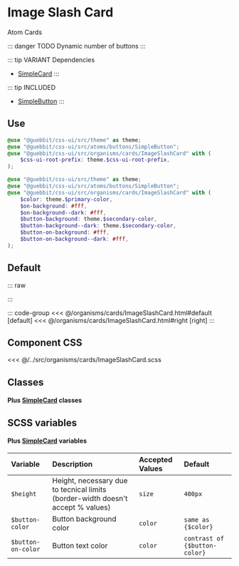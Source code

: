 # Image Slash Card
<Badge type="tip">Atom</Badge> <Badge type="info">Cards</Badge>

::: danger TODO
Dynamic number of buttons
:::

::: tip VARIANT Dependencies
- [SimpleCard](/molecules/cards/SimpleCard.md)
:::

::: tip INCLUDED
- [SimpleButton](/atoms/buttons/SimpleButton)
:::

## Use

```scss
@use "@guebbit/css-ui/src/theme" as theme;
@use "@guebbit/css-ui/src/atoms/buttons/SimpleButton";
@use "@guebbit/css-ui/src/organisms/cards/ImageSlashCard" with (
    $css-ui-root-prefix: theme.$css-ui-root-prefix,
);
```

```scss
@use "@guebbit/css-ui/src/theme" as theme;
@use "@guebbit/css-ui/src/atoms/buttons/SimpleButton";
@use "@guebbit/css-ui/src/organisms/cards/ImageSlashCard" with (
    $color: theme.$primary-color,
    $on-background: #fff,
    $on-background--dark: #fff,
    $button-background: theme.$secondary-color,
    $button-background--dark: theme.$secondary-color,
    $button-on-background: #fff,
    $button-on-background--dark: #fff,
);
```

## Default

::: raw
<div class="dev-section">
    <!--@include: ../../organisms/cards/ImageSlashCard.html -->
</div>
:::

::: code-group
<<< @/organisms/cards/ImageSlashCard.html#default [default]
<<< @/organisms/cards/ImageSlashCard.html#right [right]
:::


## Component CSS

<<< @/../src/organisms/cards/ImageSlashCard.scss

## Classes
#### Plus [SimpleCard](/molecules/cards/SimpleCard.md) classes

## SCSS variables
#### Plus [SimpleCard](/molecules/cards/SimpleCard.md) variables

| Variable           | Description                                                                     | Accepted Values | Default                       |
|:-------------------|:--------------------------------------------------------------------------------|:----------------|:------------------------------|
| `$height`          | Height, necessary due to tecnical limits (border-width doesn't accept % values) | `size`          | `400px`                       |
| `$button-color`    | Button background color                                                         | `color`         | `same as {$color}`            |
| `$button-on-color` | Button text color                                                               | `color`         | `contrast of {$button-color}` |

<style lang="scss">
@use "../docs/theme" as theme;
@use "../src/atoms/buttons/SimpleButton" with (
    $css-ui-root-prefix: theme.$css-ui-root-prefix
);
@use "../src/organisms/cards/ImageSlashCard" with (
    $css-ui-root-prefix: theme.$css-ui-root-prefix,
);
</style>
